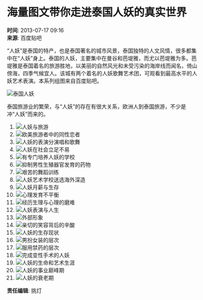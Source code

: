 # 海量图文带你走进泰国人妖的真实世界

**时间**: 2013-07-17 09:16  
**来源**: 百度贴吧

“人妖”是泰国的特产，也是泰国著名的城市风景，泰国独特的人文风情，很多都集中在“人妖”身上。泰国的人妖，主要集中在曼谷和芭堤雅，而尤以芭堤雅为多。芭堤雅是泰国着名的旅游胜地，以美丽的自然风光和未受污染的海岸线而闻名，倚山傍海，四季气候宜人。该城有两个着名的人妖歌舞艺术团，可观看到最高水平的人妖艺术表演。本系列组图来自百度贴吧。

![泰国人妖](https://www.cnfin.com/upload-xh08/2013/0717/thumb_900_600_1374022804520.jpg)

泰国旅游业的繁荣，与“人妖”的存在有很大关系，欧洲人到泰国旅游，不少是冲“人妖”而来的。

1. ![人妖与旅游](https://www.cnfin.com/upload-xh08/2013/0717/thumb_100_75_1374022804520.jpg)
2. ![欧美旅游者中的同性恋者](https://www.cnfin.com/upload-xh08/2013/0717/thumb_100_75_1374022810523.jpg)
3. ![人妖的表演分演唱和歌舞](https://www.cnfin.com/upload-xh08/2013/0717/thumb_100_75_1374022810883.jpg)
4. ![人妖在社会立足不易](https://www.cnfin.com/upload-xh08/2013/0717/thumb_100_75_1374022811373.jpg)
5. ![有专门培养人妖的学校](https://www.cnfin.com/upload-xh08/2013/0717/thumb_100_75_1374022812956.jpg)
6. ![抑制男性生殖器官发育的药物](https://www.cnfin.com/upload-xh08/2013/0717/thumb_100_75_1374022812146.jpg)
7. ![艰苦的舞蹈训练](https://www.cnfin.com/upload-xh08/2013/0717/thumb_100_75_1374022812953.jpg)
8. ![人妖艺术学校送选海外深造](https://www.cnfin.com/upload-xh08/2013/0717/thumb_100_75_1374022804530.jpg)
9. ![人妖月薪与生存](https://www.cnfin.com/upload-xh08/2013/0717/thumb_100_75_1374022809724.jpg)
10. ![心理发育不平衡](https://www.cnfin.com/upload-xh08/2013/0717/thumb_100_75_1374022804309.jpg)
11. ![经历生理与心理的磨难](https://www.cnfin.com/upload-xh08/2013/0717/thumb_100_75_1374022804829.jpg)
12. ![人妖表演与人生](https://www.cnfin.com/upload-xh08/2013/0717/thumb_100_75_1374022806166.jpg)
13. ![外部形象](https://www.cnfin.com/upload-xh08/2013/0717/thumb_100_75_1374022809452.jpg)
14. ![亲切的笑容背后的辛酸](https://www.cnfin.com/upload-xh08/2013/0717/thumb_100_75_1374022806705.jpg)
15. ![人妖的生存现状](https://www.cnfin.com/upload-xh08/2013/0717/thumb_100_75_1374022806852.jpg)
16. ![男扮女装的层次](https://www.cnfin.com/upload-xh08/2013/0717/thumb_100_75_1374022807532.jpg)
17. ![服用禁药的层次](https://www.cnfin.com/upload-xh08/2013/0717/thumb_100_75_1374022807683.jpg)
18. ![完成变性手术的人妖](https://www.cnfin.com/upload-xh08/2013/0717/thumb_100_75_1374022807785.jpg)
19. ![人妖的生命和艺术生涯](https://www.cnfin.com/upload-xh08/2013/0717/thumb_100_75_1374022809542.jpg)
20. ![人妖的事业巅峰期](https://www.cnfin.com/upload-xh08/2013/0717/thumb_100_75_1374022809475.jpg)
21. ![人妖的衰老期](https://www.cnfin.com/upload-xh08/2013/0717/thumb_100_75_1374022809653.jpg)

**责任编辑**: 挑灯